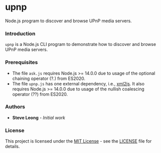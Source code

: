# upnp
Node.js program to discover and browse UPnP media servers.

### Introduction
`upnp` is a Node.js CLI program to demonstrate how to discover and browse UPnP media servers.

### Prerequisites
- The file `ask.js` requires Node.js >= 14.0.0 due to usage of the optional chaining
operator (?.) from ES2020.
- The file `upnp.js` has one external dependency, i.e., [xml2js](https://www.npmjs.com/package/xml2js).
It also requires Node.js >= 14.0.0 due to usage of the nullish coalescing operator (??)
from ES2020.

### Authors
* **Steve Leong** - *Initial work*

### License
This project is licensed under the [MIT License](https://opensource.org/licenses/MIT) -
see the [LICENSE](https://github.com/wingkeet/upnp/blob/master/LICENSE) file for details.
